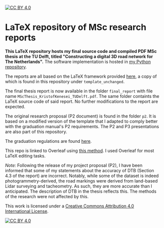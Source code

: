 [![CC BY 4.0][cc-by-shield]][cc-by]

# LaTeX repository of MSc research reports

**This LaTeX repository hosts my final source code and compiled PDF MSc thesis at the TU Delft, titled "Constructing a digital 3D road network for The Netherlands".** The software implementation is hosted in [my Python repository](https://github.com/kriskenesei/geo2020-modules).

The reports are all based on the LaTeX framework provided [here](https://github.com/tudelft3d/msc_geomatics_thesis_template), a copy of which is found in this repository under `template_unchanged`.

The final thesis report is now available in the folder `final_report` with file name `MScThesis_KristofKenesei_TUDelft.pdf`. The same folder containts the LaTeX source code of said report. No further modifications to the report are expected.

The original research proposal (P2 document) is found in the folder `p2`. It is based on a modified version of the template that I adapted to comply better with the graduation manual's P2 requirements. The P2 and P3 presentations are also part of this repository.

The graduation regulations are found [here](https://3d.bk.tudelft.nl/courses/geo2020/rules/GraduationManualGeomatics2020-2021.pdf). 

This repo is linked to Overleaf using [this method](https://www.overleaf.com/learn/how-to/How_do_I_push_a_new_project_to_Overleaf_via_git%3F). I used Overleaf for most LaTeX editing tasks.

_Note:_ Following the release of my project proposal (P2), I have been informed that some of my statements about the accuracy of DTB (Section 4.3 of the report) are incorrect. Notably, while some of the dataset is indeed photogrammetry-derived, the road markings were derived from land-based Lidar surveying and tacheometry. As such, they are more accurate than I anticipated. The description of DTB in the thesis reflects this. The methods of the research were not affected by this.

This work is licensed under a
[Creative Commons Attribution 4.0 International License][cc-by].

[![CC BY 4.0][cc-by-image]][cc-by]

[cc-by]: http://creativecommons.org/licenses/by/4.0/
[cc-by-image]: https://i.creativecommons.org/l/by/4.0/88x31.png
[cc-by-shield]: https://img.shields.io/badge/License-CC%20BY%204.0-lightgrey.svg